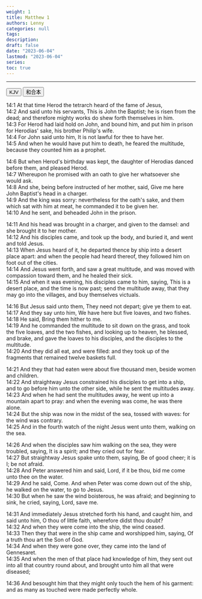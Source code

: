 ```yaml
---
weight: 1
title: Matthew 1
authors: Lenny
categories: null
tags: 
description: 
draft: false
date: "2023-06-04"
lastmod: "2023-06-04"
series:
toc: true
---
```



<!--more-->
---

<!-- Tab links -->

<div class="tab">
  <button class="tablinks active" onclick="tablabel(event, 'english')">KJV</button>
  <button class="tablinks" onclick="tablabel(event, 'chinese')">和合本</button>
</div>

<!-- Tab content -->
<div id="english" class="tabcontent" style="display:block">

14:1 At that time Herod the tetrarch heard of the fame of Jesus,  
14:2 And said unto his servants, This is John the Baptist; he is risen from the dead; and therefore mighty works do shew forth themselves in him.  
14:3 For Herod had laid hold on John, and bound him, and put him in prison for Herodias' sake, his brother Philip's wife.  
14:4 For John said unto him, It is not lawful for thee to have her.  
14:5 And when he would have put him to death, he feared the multitude, because they counted him as a prophet.  

14:6 But when Herod's birthday was kept, the daughter of Herodias danced before them, and pleased Herod.  
14:7 Whereupon he promised with an oath to give her whatsoever she would ask.  
14:8 And she, being before instructed of her mother, said, Give me here John Baptist's head in a charger.  
14:9 And the king was sorry: nevertheless for the oath's sake, and them which sat with him at meat, he commanded it to be given her.  
14:10 And he sent, and beheaded John in the prison.  

14:11 And his head was brought in a charger, and given to the damsel: and she brought it to her mother.  
14:12 And his disciples came, and took up the body, and buried it, and went and told Jesus.  
14:13 When Jesus heard of it, he departed thence by ship into a desert place apart: and when the people had heard thereof, they followed him on foot out of the cities.  
14:14 And Jesus went forth, and saw a great multitude, and was moved with compassion toward them, and he healed their sick.  
14:15 And when it was evening, his disciples came to him, saying, This is a desert place, and the time is now past; send the multitude away, that they may go into the villages, and buy themselves victuals.  

14:16 But Jesus said unto them, They need not depart; give ye them to eat.  
14:17 And they say unto him, We have here but five loaves, and two fishes.  
14:18 He said, Bring them hither to me.  
14:19 And he commanded the multitude to sit down on the grass, and took the five loaves, and the two fishes, and looking up to heaven, he blessed, and brake, and gave the loaves to his disciples, and the disciples to the multitude.  
14:20 And they did all eat, and were filled: and they took up of the fragments that remained twelve baskets full.  

14:21 And they that had eaten were about five thousand men, beside women and children.  
14:22 And straightway Jesus constrained his disciples to get into a ship, and to go before him unto the other side, while he sent the multitudes away.  
14:23 And when he had sent the multitudes away, he went up into a mountain apart to pray: and when the evening was come, he was there alone.  
14:24 But the ship was now in the midst of the sea, tossed with waves: for the wind was contrary.  
14:25 And in the fourth watch of the night Jesus went unto them, walking on the sea.  

14:26 And when the disciples saw him walking on the sea, they were troubled, saying, It is a spirit; and they cried out for fear.  
14:27 But straightway Jesus spake unto them, saying, Be of good cheer; it is I; be not afraid.  
14:28 And Peter answered him and said, Lord, if it be thou, bid me come unto thee on the water.  
14:29 And he said, Come. And when Peter was come down out of the ship, he walked on the water, to go to Jesus.  
14:30 But when he saw the wind boisterous, he was afraid; and beginning to sink, he cried, saying, Lord, save me.  

14:31 And immediately Jesus stretched forth his hand, and caught him, and said unto him, O thou of little faith, wherefore didst thou doubt?  
14:32 And when they were come into the ship, the wind ceased.  
14:33 Then they that were in the ship came and worshipped him, saying, Of a truth thou art the Son of God.  
14:34 And when they were gone over, they came into the land of Gennesaret.  
14:35 And when the men of that place had knowledge of him, they sent out into all that country round about, and brought unto him all that were diseased;  

14:36 And besought him that they might only touch the hem of his garment: and as many as touched were made perfectly whole.  

</div>


<div id="chinese" class="tabcontent">

</div>